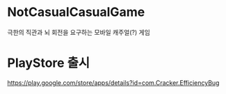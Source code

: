 # NotCasualCasualGame
극한의 직관과 뇌 회전을 요구하는 모바일 캐주얼(?) 게임

# PlayStore 출시
https://play.google.com/store/apps/details?id=com.Cracker.EfficiencyBug
